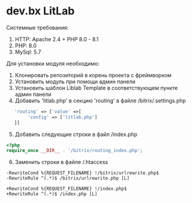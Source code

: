 # dev.bx LitLab
Системные требования:
1) HTTP: Apache 2.4 + PHP 8.0 - 8.1
2) PHP: 8.0
3) MySql: 5.7


Для установки модуля необходимо:
</br>

1) Клонировать репозиторий в корень проекта с фреймворком
2) Установить модуль при помощи админ панели
3) Установить шаблон Liblab Template в соответствующем пункте админ панели
4) Добавить 'litlab.php' в секцию 'routing' в файле /bitrix/.settings.php

```php
   'routing' => ['value' =>[
        'config' => ['litlab.php']
   ]]
```

5) Добавить следующие строки в файл /index.php

```php
<?php
require_once __DIR__ . '/bitrix/routing_index.php';
```

6) Заменить строки в файле /.htaccess

```text
-RewriteCond %{REQUEST_FILENAME} !/bitrix/urlrewrite.php$
-RewriteRule ^(.*)$ /bitrix/urlrewrite.php [L]

+RewriteCond %{REQUEST_FILENAME} !/index.php$
+RewriteRule ^(.*)$ /index.php [L]
```